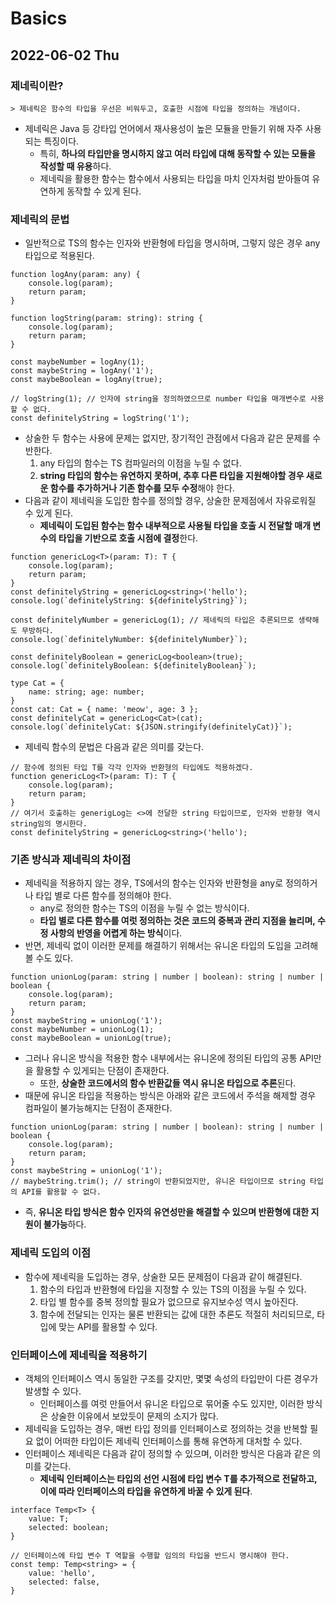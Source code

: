 # Basics
## 2022-06-02 Thu

### 제네릭이란?
```
> 제네릭은 함수의 타입을 우선은 비워두고, 호출한 시점에 타입을 정의하는 개념이다.
```
* 제네릭은 Java 등 강타입 언어에서 재사용성이 높은 모듈을 만들기 위해 자주 사용되는 특징이다.
  * 특히, **하나의 타입만을 명시하지 않고 여러 타입에 대해 동작할 수 있는 모듈을 작성할 때 유용**하다.
  * 제네릭을 활용한 함수는 함수에서 사용되는 타입을 마치 인자처럼 받아들여 유연하게 동작할 수 있게 된다.

### 제네릭의 문법
* 일반적으로 TS의 함수는 인자와 반환형에 타입을 명시하며, 그렇지 않은 경우 any 타입으로 적용된다.
```
function logAny(param: any) {
    console.log(param);
    return param;
}

function logString(param: string): string {
    console.log(param);
    return param;
}

const maybeNumber = logAny(1);
const maybeString = logAny('1');
const maybeBoolean = logAny(true);

// logString(1); // 인자에 string을 정의하였으므로 number 타입을 매개변수로 사용할 수 없다.
const definitelyString = logString('1');
```
* 상술한 두 함수는 사용에 문제는 없지만, 장기적인 관점에서 다음과 같은 문제를 수반한다.
  1. any 타입의 함수는 TS 컴파일러의 이점을 누릴 수 없다.
  2. **string 타입의 함수는 유연하지 못하며, 추후 다른 타입을 지원해야할 경우 새로운 함수를 추가하거나 기존 함수를 모두 수정**해야 한다.
* 다음과 같이 제네릭을 도입한 함수를 정의할 경우, 상술한 문제점에서 자유로워질 수 있게 된다.
  * **제네릭이 도입된 함수는 함수 내부적으로 사용될 타입을 호출 시 전달할 매개 변수의 타입을 기반으로 호출 시점에 결정**한다. 
```
function genericLog<T>(param: T): T {
    console.log(param);
    return param;
}
const definitelyString = genericLog<string>('hello');
console.log(`definitelyString: ${definitelyString}`);

const definitelyNumber = genericLog(1); // 제네릭의 타입은 추론되므로 생략해도 무방하다.
console.log(`definitelyNumber: ${definitelyNumber}`);

const definitelyBoolean = genericLog<boolean>(true);
console.log(`definitelyBoolean: ${definitelyBoolean}`);

type Cat = {
    name: string; age: number;
}
const cat: Cat = { name: 'meow', age: 3 };
const definitelyCat = genericLog<Cat>(cat);
console.log(`definitelyCat: ${JSON.stringify(definitelyCat)}`);
```
* 제네릭 함수의 문법은 다음과 같은 의미를 갖는다.
```
// 함수에 정의된 타입 T를 각각 인자와 반환형의 타입에도 적용하겠다.
function genericLog<T>(param: T): T {
    console.log(param);
    return param;
}
// 여기서 호출하는 generigLog는 <>에 전달한 string 타입이므로, 인자와 반환형 역시 string임의 명시한다.
const definitelyString = genericLog<string>('hello');
```

### 기존 방식과 제네릭의 차이점
* 제네릭을 적용하지 않는 경우, TS에서의 함수는 인자와 반환형을 any로 정의하거나 타입 별로 다른 함수를 정의해야 한다.
  * any로 정의한 함수는 TS의 이점을 누릴 수 없는 방식이다.
  * **타입 별로 다른 함수를 여럿 정의하는 것은 코드의 중복과 관리 지점을 늘리며, 수정 사항의 반영을 어렵게 하는 방식**이다.
* 반면, 제네릭 없이 이러한 문제를 해결하기 위해서는 유니온 타입의 도입을 고려해볼 수도 있다. 
```
function unionLog(param: string | number | boolean): string | number | boolean {
    console.log(param);
    return param;
}
const maybeString = unionLog('1');
const maybeNumber = unionLog(1);
const maybeBoolean = unionLog(true);
```
* 그러나 유니온 방식을 적용한 함수 내부에서는 유니온에 정의된 타입의 공통 API만을 활용할 수 있게되는 단점이 존재한다.
  * 또한, **상술한 코드에서의 함수 반환값들 역시 유니온 타입으로 추론**된다.
* 때문에 유니온 타입을 적용하는 방식은 아래와 같은 코드에서 주석을 해제할 경우 컴파일이 불가능해지는 단점이 존재한다.
```
function unionLog(param: string | number | boolean): string | number | boolean {
    console.log(param);
    return param;
}
const maybeString = unionLog('1');
// maybeString.trim(); // string이 반환되었지만, 유니온 타입이므로 string 타입의 API를 활용할 수 없다.
```
* 즉, **유니온 타입 방식은 함수 인자의 유연성만을 해결할 수 있으며 반환형에 대한 지원이 불가능**하다.

### 제네릭 도입의 이점
* 함수에 제네릭을 도입하는 경우, 상술한 모든 문제점이 다음과 같이 해결된다.
  1. 함수의 타입과 반환형에 타입을 지정할 수 있는 TS의 이점을 누릴 수 있다.
  2. 타입 별 함수를 중복 정의할 필요가 없으므로 유지보수성 역시 높아진다.
  3. 함수에 전달되는 인자는 물론 반환되는 값에 대한 추론도 적절히 처리되므로, 타입에 맞는 API를 활용할 수 있다.

### 인터페이스에 제네릭을 적용하기
* 객체의 인터페이스 역시 동일한 구조를 갖지만, 몇몇 속성의 타입만이 다른 경우가 발생할 수 있다.
  * 인터페이스를 여럿 만들어서 유니온 타입으로 묶어줄 수도 있지만, 이러한 방식은 상술한 이유에서 보았듯이 문제의 소지가 많다.
* 제네릭을 도입하는 경우, 매번 타입 정의를 인터페이스로 정의하는 것을 반복할 필요 없이 어떠한 타입이든 제네릭 인터페이스를 통해 유연하게 대처할 수 있다.
* 인터페이스 제네릭은 다음과 같이 정의할 수 있으며, 이러한 방식은 다음과 같은 의미를 갖는다.
  * **제네릭 인터페이스는 타입의 선언 시점에 타입 변수 T를 추가적으로 전달하고, 이에 따라 인터페이스의 타입을 유연하게 바꿀 수 있게 된다**.
```
interface Temp<T> {
    value: T; 
    selected: boolean;
}

// 인터페이스에 타입 변수 T 역할을 수행할 임의의 타입을 반드시 명시해야 한다.
const temp: Temp<string> = {
    value: 'hello',
    selected: false,
}
```